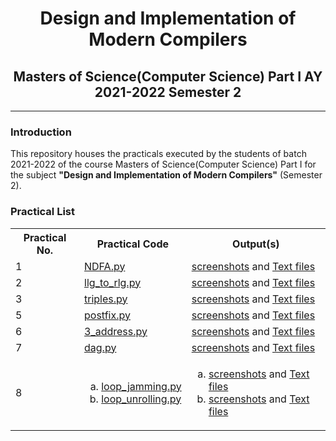 # <center>Design and Implementation of Modern Compilers </center>

## <center>Masters of Science(Computer Science) Part I AY 2021-2022 Semester 2</center>

---

### Introduction

This repository houses the practicals executed by the students of batch 2021-2022 of the course Masters of Science(Computer Science) Part I for the subject **"Design and Implementation of Modern Compilers"** (Semester 2).


### Practical List
<table>
    <tr>
        <th>Practical No.</th>
        <th>Practical Code</th>
        <th>Output(s)</th>
    </tr>
    <tr>
        <td>1</td>
        <td><a href = "src/NDFA.py">NDFA.py</a></td>
        <td><a href = "output/screenshots/Practical 1">screenshots</a> and <a href = "output/text_files/Practical 1">Text files</a></td>
    </tr>
    <tr>
        <td>2</td>
        <td><a href = "src/llg_to_rlg.py">llg_to_rlg.py</a></td>
        <td><a href = "output/screenshots/Practical 2">screenshots</a> and <a href = "output/text_files/Practical 2">Text files</a></td>
    </tr>
    <tr>
        <td>3</td>
        <td><a href = "src/triples.py">triples.py</a></td>
        <td><a href = "output/screenshots/Practical 3">screenshots</a> and <a href = "output/text_files/Practical 3">Text files</a></td>
    </tr>
    <tr>
        <td>5</td>
        <td><a href = "src/postfix.py">postfix.py</a></td>
        <td><a href = "output/screenshots/Practical 5">screenshots</a> and <a href = "output/text_files/Practical 5">Text files</a></td>
    </tr>
    <tr>
        <td>6</td>
        <td><a href = "src/3_address.py">3_address.py</a></td>
        <td><a href = "output/screenshots/Practical 6">screenshots</a> and <a href = "output/text_files/Practical 6">Text files</a></td>
    </tr>
    <tr>
        <td>7</td>
        <td><a href = "src/dag.py">dag.py</a></td>
        <td><a href = "output/screenshots/Practical 7">screenshots</a> and <a href = "output/text_files/Practical 7">Text files</a></td>
    </tr>
    <tr>
        <td>8</td>
        <td>
            <ol type = "a">
                <li><a href = "src/loop_jamming.py">loop_jamming.py</a></li>
                <li><a href = "src/loop_unrolling.py">loop_unrolling.py</a></li>
            </ol>
        </td>
        <td>
            <ol type = "a">
                <li><a href = "output/screenshots/Practical 8/loop_jamming">screenshots</a> and <a href = "output/text_files/Practical 8/loop_jamming">Text files</a></li>
                <li><a href = "output/screenshots/Practical 8/loop_unrolling">screenshots</a> and <a href = "output/text_files/Practical 8/loop_unrolling">Text files</a></li>
            </ol>
        </td>
    </tr>
</table>